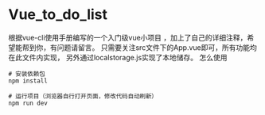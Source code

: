# Vue_to_do_list 
 根据vue-cli使用手册编写的一个入门级vue小项目 ，加上了自己的详细注释，希望能帮到你，有问题请留言。
 只需要关注src文件下的App.vue即可，所有功能均在此文件内实现，
 另外通过localstorage.js实现了本地储存。
 怎么使用 

``` 命令
# 安装依赖包
npm install

# 运行项目（浏览器自行打开页面，修改代码自动刷新）
npm run dev

```


